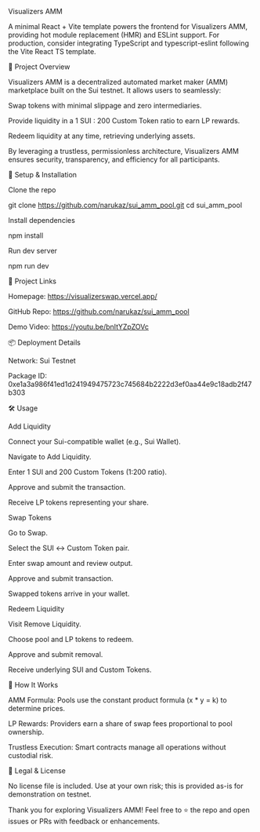 Visualizers AMM

A minimal React + Vite template powers the frontend for Visualizers AMM, providing hot module replacement (HMR) and ESLint support. For production, consider integrating TypeScript and typescript-eslint following the Vite React TS template.

🚀 Project Overview

Visualizers AMM is a decentralized automated market maker (AMM) marketplace built on the Sui testnet. It allows users to seamlessly:

Swap tokens with minimal slippage and zero intermediaries.

Provide liquidity in a 1 SUI : 200 Custom Token ratio to earn LP rewards.

Redeem liquidity at any time, retrieving underlying assets.

By leveraging a trustless, permissionless architecture, Visualizers AMM ensures security, transparency, and efficiency for all participants.

🔧 Setup & Installation

Clone the repo

git clone https://github.com/narukaz/sui_amm_pool.git
cd sui_amm_pool

Install dependencies

npm install

Run dev server

npm run dev

🔗 Project Links

Homepage: https://visualizerswap.vercel.app/

GitHub Repo: https://github.com/narukaz/sui_amm_pool

Demo Video: https://youtu.be/bnItYZpZOVc

📦 Deployment Details

Network: Sui Testnet

Package ID: 0xe1a3a986f41ed1d241949475723c745684b2222d3ef0aa44e9c18adb2f47b303

🛠 Usage

Add Liquidity

Connect your Sui-compatible wallet (e.g., Sui Wallet).

Navigate to Add Liquidity.

Enter 1 SUI and 200 Custom Tokens (1:200 ratio).

Approve and submit the transaction.

Receive LP tokens representing your share.

Swap Tokens

Go to Swap.

Select the SUI ↔ Custom Token pair.

Enter swap amount and review output.

Approve and submit transaction.

Swapped tokens arrive in your wallet.

Redeem Liquidity

Visit Remove Liquidity.

Choose pool and LP tokens to redeem.

Approve and submit removal.

Receive underlying SUI and Custom Tokens.

📖 How It Works

AMM Formula: Pools use the constant product formula (x \* y = k) to determine prices.

LP Rewards: Providers earn a share of swap fees proportional to pool ownership.

Trustless Execution: Smart contracts manage all operations without custodial risk.

📄 Legal & License

No license file is included. Use at your own risk; this is provided as-is for demonstration on testnet.

Thank you for exploring Visualizers AMM! Feel free to ⭐ the repo and open issues or PRs with feedback or enhancements.

